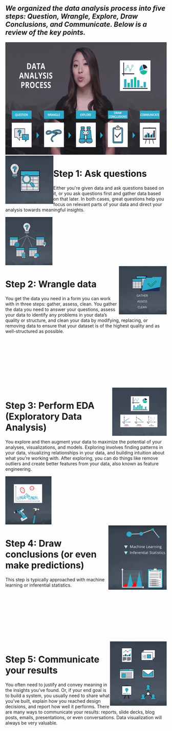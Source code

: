 
***We organized the data analysis process into five steps: Question, Wrangle, Explore, Draw Conclusions, and Communicate. Below is a review of the key points.***
---

<img style="width:600px;height:350px" src="img/Data Analysis Process.png"/>

<img align="left" width="150" height="150" src="img/data_analysis1.png"/>

# **Step 1: Ask questions**

Either you're given data and ask questions based on it, or you ask questions first and gather data based on that later. In both cases, great questions help you focus on relevant parts of your data and direct your analysis towards meaningful insights.

<img style="width=150px;float:left;height:150px;top:50px" src="img/data_analysis2.png"/>


<br>
<br>
<br>
<br>
<br>
<br>
<br>
<br>
<br>


<img style="width=150px;float:right;height:150px;top:50px" src="img/data_analysis3.png"/>

# **Step 2: Wrangle data**
You get the data you need in a form you can work with in three steps: gather, assess, clean. You gather the data you need to answer your questions, assess your data to identify any problems in your data’s quality or structure, and clean your data by modifying, replacing, or removing data to ensure that your dataset is of the highest quality and as well-structured as possible.


<br>
<br>
<br>
<br>
<br>
<br>
<br>
<br>
<br>


<img style="width=150px;float:right;height:150px;top:50px" src="img/data_analysis4.png"/>

# **Step 3: Perform EDA (Exploratory Data Analysis)**
You explore and then augment your data to maximize the potential of your analyses, visualizations, and models. Exploring involves finding patterns in your data, visualizing relationships in your data, and building intuition about what you’re working with. After exploring, you can do things like remove outliers and create better features from your data, also known as feature engineering.

<img style="width=150px;float:left;height:150px;top:50px" src="img/data_analysis5.png"/>


<br>
<br>
<br>
<br>
<br>
<br>
<br>
<br>
<br>


<img style="width=200px;float:right;height:200px;top:50px" src="img/data_analysis6.png"/>

# **Step 4: Draw conclusions (or even make predictions)**
This step is typically approached with machine learning or inferential statistics.



<br>
<br>
<br>
<br>
<br>
<br>
<br>
<br>
<br>



<img style="width=200px;float:right;height:200px;top:50px" src="img/data_analysis7.png"/>

# **Step 5: Communicate your results**
You often need to justify and convey meaning in the insights you’ve found. Or, if your end goal is to build a system, you usually need to share what you’ve built, explain how you reached design decisions, and report how well it performs. There are many ways to communicate your results: reports, slide decks, blog posts, emails, presentations, or even conversations. Data visualization will always be very valuable.
